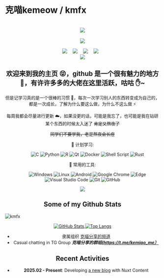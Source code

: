 # 克喵kemeow / kmfx

<!-- 动态打字效果 -->
<h1 align="center">
  <a href="https://blog1.kemiaofx.cn/">
    <img src="https://readme-typing-svg.herokuapp.com?color=%2336BCF7&lines=致力于分享生活和资源.;console.log(%22Hello%EF%BC%8Ceveryone%22)">
  </a>
</h1>

<!-- 敲代码的图片 -->
<div align="center" ><img order-radius="100px" src="https://image.kemiaofx.cn/gif/Knock-Code.gif"/></div>
<br>

<!-- 个人资料徽标 -->
<div align="center">
  <a href="https://blog1.kemiaofx.cn/"><img src="https://img.shields.io/badge/website-个人博客-blue"></a>&emsp;
  <a href="https://t.me/KemiaoJun"><img src="https://img.shields.io/badge/Telegram-%E7%94%B5%E6%8A%A5-blue"></a>&emsp;
  <a href="https://space.bilibili.com/396923563"><img src="https://img.shields.io/badge/bilibili-B%E7%AB%99-ff69b4"></a>&emsp;
  <a href="mailto:kemiaofx@163.com"><img src="https://img.shields.io/badge/Mail-%E9%82%AE%E7%AE%B1-c14438"></a>&emsp;

<!-- 贪吃蛇代码贡献图 -->
<div align="center"><img src="https://cdn1.tianli0.top/gh/anzhiyu-c/anzhiyu-c/assets/github-contribution-grid-snake.svg" /></div>

## 欢迎来到我的主页 😝，github 是一个很有魅力的地方 🙌，有许许多多的大佬在这里活跃，咕咕 ✋~

但是记学习真的是一个很棒的习惯 💪，每次一次学习别人的东西转变成为自己的，都是一次成长，了解为什么要这么做，为什么不这么做 ⚡

每周我都会尽量进行更新 ☁️，如果没更的话，可能是我忘了，也可能是我在钻研某个东西的时候太入迷了 ~~肯定又熬夜了~~

~~同学们不要学我，老是熬夜会长痘~~

🧠 计划学习:

&emsp;&emsp;
![C](https://img.shields.io/badge/c-%2300599C.svg?style=flat-square&logo=c&logoColor=white)
![Python](https://img.shields.io/badge/-Python-pink?style=flat-square&logo=Python)
![R](https://img.shields.io/badge/r-%23276DC3.svg?style=flat-square&logo=r&logoColor=white)
![Qt](https://img.shields.io/badge/Qt-%23217346.svg?style=style=flat-square&logo=Qt&logoColor=white)
![Docker](https://img.shields.io/badge/-Docker-FCC624?style=flat-square&logo=docker)
![Shell Script](https://img.shields.io/badge/shell_script-%4285F4.svg?style=style=flat-square&logo=gnu-bash&logoColor=white)
![Rust](https://img.shields.io/badge/Rust-2E67D3.svg?style=style=flat-square&logo=rust&logoColor=white)

🧰 常用的工具:

&emsp;&emsp;
![Windows](https://img.shields.io/badge/Windows-0078D6?style=flat-square&logo=windows&logoColor=white)
![Linux](https://img.shields.io/badge/Linux-FCC624?style=style=flat-square&logo=linux&logoColor=black)
![Android](https://img.shields.io/badge/Android-3DDC84?style=flat-square&logo=android&logoColor=white)
![Google Chrome](https://img.shields.io/badge/Chrome-4285F4?style=flat-square&logo=GoogleChrome&logoColor=white)
![Edge](https://img.shields.io/badge/Edge-0078D7?style=flat-square&logo=Microsoft-edge&logoColor=white)
![Visual Studio Code](https://img.shields.io/badge/-Visual%20Studio%20Code-007ACC?style=flat-square&logo=Visual%20Studio%20Code&logoColor=fff)
![Git](https://img.shields.io/badge/-Git-FCC624?style=flat-square&logo=git)
![GitHub](https://img.shields.io/badge/-GitHub-pink?style=flat-square&logo=github)

<div align="center"><img src="https://image.kemiaofx.cn/img/personal-homepage-banner.jpg" /></div>

## Some of my Github Stats
<p align=left> <img src=https://komarev.com/ghpvc/?username=kmfx alt=kmfx /> </p>
<a href="https://github.com/kmfx">
  <img align="center" alt="GitHub Stats" src="https://github-readme-stats.vercel.app/api?username=kmfx&show_icons=true&include_all_commits=true" />
</a>
<a href="https://github.com/kmfx">
  <img align="center" alt="Top Langs" src="https://github-readme-stats.vercel.app/api/top-langs/?username=kmfx&layout=compact" />
</a>

- 隶属组织 [克喵分享的频道](https://t.me/kemiaofx_me)
- Casual chatting in TG Group ***克喵分享的群组(https://t.me/kemiao_me）***

## Recent Activities

- **2025.02 - Present**: Developing [a new blog](https://github.com/kmfx/blog-v3) with Nuxt Content
